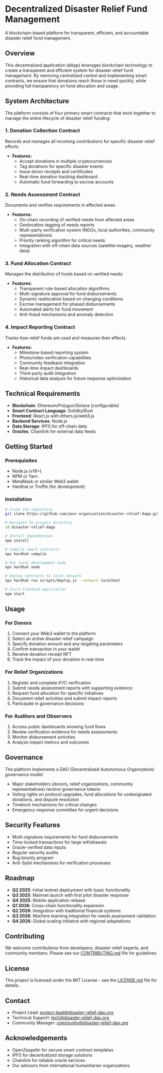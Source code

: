 # Decentralized Disaster Relief Fund Management

A blockchain-based platform for transparent, efficient, and accountable disaster relief fund management.

## Overview

This decentralized application (dApp) leverages blockchain technology to create a transparent and efficient system for disaster relief fund management. By removing centralized control and implementing smart contracts, we ensure that donations reach those in need quickly, while providing full transparency on fund allocation and usage.

## System Architecture

The platform consists of four primary smart contracts that work together to manage the entire lifecycle of disaster relief funding:

### 1. Donation Collection Contract

Records and manages all incoming contributions for specific disaster relief efforts.

- **Features:**
  - Accept donations in multiple cryptocurrencies
  - Tag donations for specific disaster events
  - Issue donor receipts and certificates
  - Real-time donation tracking dashboard
  - Automatic fund forwarding to escrow accounts

### 2. Needs Assessment Contract

Documents and verifies requirements in affected areas.

- **Features:**
  - On-chain recording of verified needs from affected areas
  - Geolocation tagging of needs reports
  - Multi-party verification system (NGOs, local authorities, community representatives)
  - Priority ranking algorithm for critical needs
  - Integration with off-chain data sources (satellite imagery, weather data)

### 3. Fund Allocation Contract

Manages the distribution of funds based on verified needs.

- **Features:**
  - Transparent rule-based allocation algorithms
  - Multi-signature approval for fund disbursements
  - Dynamic reallocation based on changing conditions
  - Escrow management for phased disbursements
  - Automated alerts for fund movement
  - Anti-fraud mechanisms and anomaly detection

### 4. Impact Reporting Contract

Tracks how relief funds are used and measures their effects.

- **Features:**
  - Milestone-based reporting system
  - Photo/video verification capabilities
  - Community feedback integration
  - Real-time impact dashboards
  - Third-party audit integration
  - Historical data analysis for future response optimization

## Technical Requirements

- **Blockchain**: Ethereum/Polygon/Solana (configurable)
- **Smart Contract Language**: Solidity/Rust
- **Frontend**: React.js with ethers.js/web3.js
- **Backend Services**: Node.js
- **Data Storage**: IPFS for off-chain data
- **Oracles**: Chainlink for external data feeds

## Getting Started

### Prerequisites

- Node.js (v16+)
- NPM or Yarn
- MetaMask or similar Web3 wallet
- Hardhat or Truffle (for development)

### Installation

```bash
# Clone the repository
git clone https://github.com/your-organization/disaster-relief-dapp.git

# Navigate to project directory
cd disaster-relief-dapp

# Install dependencies
npm install

# Compile smart contracts
npx hardhat compile

# Run local development node
npx hardhat node

# Deploy contracts to local network
npx hardhat run scripts/deploy.js --network localhost

# Start frontend application
npm start
```

## Usage

### For Donors

1. Connect your Web3 wallet to the platform
2. Select an active disaster relief campaign
3. Specify donation amount and any targeting parameters
4. Confirm transaction in your wallet
5. Receive donation receipt NFT
6. Track the impact of your donation in real-time

### For Relief Organizations

1. Register and complete KYC verification
2. Submit needs assessment reports with supporting evidence
3. Request fund allocation for specific initiatives
4. Document relief activities and submit impact reports
5. Participate in governance decisions

### For Auditors and Observers

1. Access public dashboards showing fund flows
2. Review verification evidence for needs assessments
3. Monitor disbursement activities
4. Analyze impact metrics and outcomes

## Governance

The platform implements a DAO (Decentralized Autonomous Organization) governance model:

- Major stakeholders (donors, relief organizations, community representatives) receive governance tokens
- Voting rights on protocol upgrades, fund allocations for undesignated donations, and dispute resolution
- Timelock mechanisms for critical changes
- Emergency response committee for urgent decisions

## Security Features

- Multi-signature requirements for fund disbursements
- Time-locked transactions for large withdrawals
- Oracle-verified data inputs
- Regular security audits
- Bug bounty program
- Anti-Sybil mechanisms for verification processes

## Roadmap

- **Q2 2025**: Initial testnet deployment with basic functionality
- **Q3 2025**: Mainnet launch with first pilot disaster response
- **Q4 2025**: Mobile application release
- **Q1 2026**: Cross-chain functionality expansion
- **Q2 2026**: Integration with traditional financial systems
- **Q3 2026**: Machine learning integration for needs assessment validation
- **Q4 2026**: Global scaling initiative with regional adaptations

## Contributing

We welcome contributions from developers, disaster relief experts, and community members. Please see our [CONTRIBUTING.md](./CONTRIBUTING.md) file for guidelines.

## License

This project is licensed under the MIT License - see the [LICENSE.md](./LICENSE.md) file for details.

## Contact

- Project Lead: project-lead@disaster-relief-dao.org
- Technical Support: tech@disaster-relief-dao.org
- Community Manager: community@disaster-relief-dao.org

## Acknowledgements

- OpenZeppelin for secure smart contract templates
- IPFS for decentralized storage solutions
- Chainlink for reliable oracle services
- Our advisors from international humanitarian organizations
